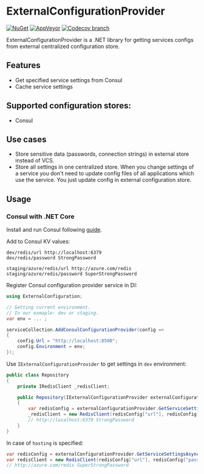 # ExternalConfigurationProvider

[![NuGet](https://img.shields.io/nuget/v/ExternalConfigurationProvider.svg)](https://www.nuget.org/packages/ExternalConfigurationProvider)
[![AppVeyor](https://img.shields.io/appveyor/ci/aidmsu/ExternalConfigurationProvider/master.svg?label=appveyor)](https://ci.appveyor.com/project/aidmsu/ExternalConfigurationProvider/branch/master)
[![Codecov branch](https://img.shields.io/codecov/c/github/aidmsu/ExternalConfigurationProvider/master.svg)](https://codecov.io/gh/aidmsu/ExternalConfigurationProvider)

ExternalConfigurationProvider is a .NET library for getting services configs from external centralized configuration store.

## Features

* Get specified service settings from Consul
* Cache service settings

## Supported configuration stores:

* Consul

## Use cases
 
* Store sensitive data (passwords, connection strings) in external store instead of VCS. 
* Store all settings in one centralized store. When you change settings of a service you don't need to update config files of all applications which use the service. You just update config in external configuration store.

## Usage

### Consul with .NET Core

Install and run Consul following [guide](https://www.consul.io/docs/install/index.html).

Add to Consul KV values:

```
dev/redis/url http://localhost:6379
dev/redis/password StrongPassword

staging/azure/redis/url http://azure.com/redis
staging/azure/redis/password SuperStrongPassword
```

Register Consul configuration provider service in DI:

```csharp
using ExternalConfiguration;

// Getting current environment.
// In our exmaple: dev or staging.
var env = ... ;

serviceCollection.AddConsulConfigurationProvider(config =>
{
    config.Url = "http://localhost:8500";
    config.Environment = env;
});	
```

Use `IExternalConfigurationProvider` to get settings in `dev` environment:

```csharp
public class Repository
{
	private IRedisClient _redisClient;

	public Repository(IExternalConfigurationProvider externalConfigurationProvider)
	{
		var redisConfig = externalConfigurationProvider.GetServiceSettingsAsync("redis").Result;
		_redisClient = new RedisClient(redisConfig["url"], redisConfig["password"]); 
		// http://localhost:6379 StrongPassword
	}
}
```

In case of `hosting` is specified:

```csharp
var redisConfig = externalConfigurationProvider.GetServiceSettingsAsync("redis", "azure");
var redisClient = new RedisClient(redisConfig["url"], redisConfig["password"]); 
// http://azure.com/redis SuperStrongPassword
```

